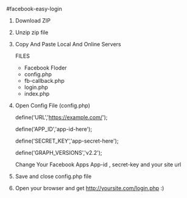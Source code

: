 #facebook-easy-login

1. Download ZIP

2. Unzip zip file 

3. Copy And Paste Local And Online Servers

    FILES
      - Facebook Floder
      - config.php
      - fb-callback.php
      - login.php
      - index.php
    
    
4. Open Config File (config.php)
  
      define('URL','https://example.com/');	

      define('APP_ID','app-id-here');	

      define('SECRET_KEY','app-secret-here');	

      define('GRAPH_VERSIONS','v2.2');
      
      Change Your Facebook Apps App-id , secret-key and your site url
  
5.  Save and close config.php file
      
6.  Open your browser and get http://yoursite.com/login.php :)
      
      
